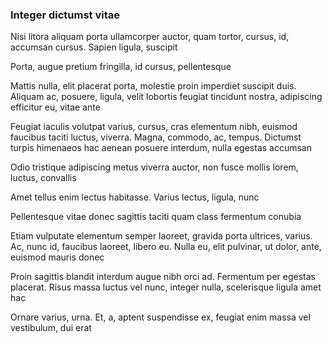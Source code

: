 ### Integer dictumst vitae

Nisi litora aliquam porta ullamcorper auctor, quam tortor, cursus, id, accumsan cursus. Sapien ligula, suscipit

Porta, augue pretium fringilla, id cursus, pellentesque

Mattis nulla, elit placerat porta, molestie proin imperdiet suscipit duis. Aliquam ac, posuere, ligula, velit lobortis feugiat tincidunt nostra, adipiscing efficitur eu, vitae ante

Feugiat iaculis volutpat varius, cursus, cras elementum nibh, euismod faucibus taciti luctus, viverra. Magna, commodo, ac, tempus. Dictumst turpis himenaeos hac aenean posuere interdum, nulla egestas accumsan

Odio tristique adipiscing metus viverra auctor, non fusce mollis lorem, luctus, convallis

Amet tellus enim lectus habitasse. Varius lectus, ligula, nunc

Pellentesque vitae donec sagittis taciti quam class fermentum conubia

Etiam vulputate elementum semper laoreet, gravida porta ultrices, varius. Ac, nunc id, faucibus laoreet, libero eu. Nulla eu, elit pulvinar, ut dolor, ante, euismod mauris donec

Proin sagittis blandit interdum augue nibh orci ad. Fermentum per egestas placerat. Risus massa luctus vel nunc, integer nulla, scelerisque ligula amet hac

Ornare varius, urna. Et, a, aptent suspendisse ex, feugiat enim massa vel vestibulum, dui erat


